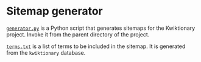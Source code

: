 # Sitemap generator

[`generator.py`](generator.py) is a Python script that generates sitemaps for the Kwiktionary project. Invoke it from the parent directory of the project.

[`terms.txt`](terms.txt) is a list of terms to be included in the sitemap. It is generated from the `kwiktionary` database.
